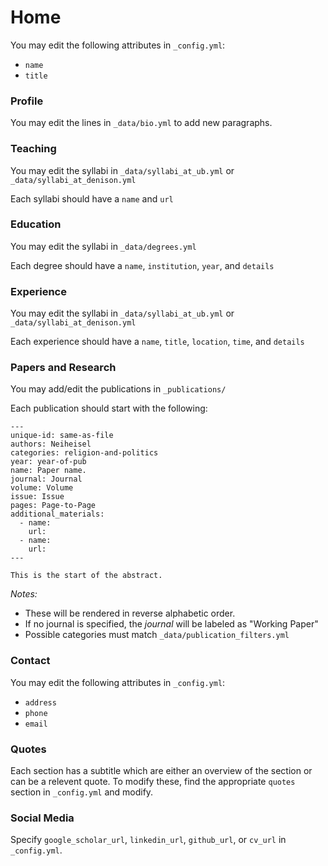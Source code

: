 # Home

You may edit the following attributes in `_config.yml`:

* `name`
* `title`

### Profile

You may edit the lines in `_data/bio.yml` to add new paragraphs.

### Teaching

You may edit the syllabi in `_data/syllabi_at_ub.yml` or `_data/syllabi_at_denison.yml`

Each syllabi should have a `name` and `url`

### Education

You may edit the syllabi in `_data/degrees.yml`

Each degree should have a `name`, `institution`, `year`, and `details`

### Experience

You may edit the syllabi in `_data/syllabi_at_ub.yml` or `_data/syllabi_at_denison.yml`

Each experience should have a `name`, `title`, `location`, `time`, and `details`

### Papers and Research

You may add/edit the publications in `_publications/`

Each publication should start with the following:

```
---
unique-id: same-as-file
authors: Neiheisel
categories: religion-and-politics
year: year-of-pub
name: Paper name.
journal: Journal
volume: Volume
issue: Issue
pages: Page-to-Page
additional_materials:
  - name:
    url:
  - name:
    url:
---

This is the start of the abstract.
```

*Notes:*

* These will be rendered in reverse alphabetic order.
* If no journal is specified, the _journal_ will be labeled as "Working Paper"
* Possible categories must match `_data/publication_filters.yml`

### Contact

You may edit the following attributes in `_config.yml`:

* `address`
* `phone`
* `email`


### Quotes

Each section has a subtitle which are either an overview of the section or can be a relevent quote.  To modify these, find the appropriate `quotes` section in `_config.yml` and modify.

### Social Media

Specify `google_scholar_url`, `linkedin_url`, `github_url`, or `cv_url` in `_config.yml`.
